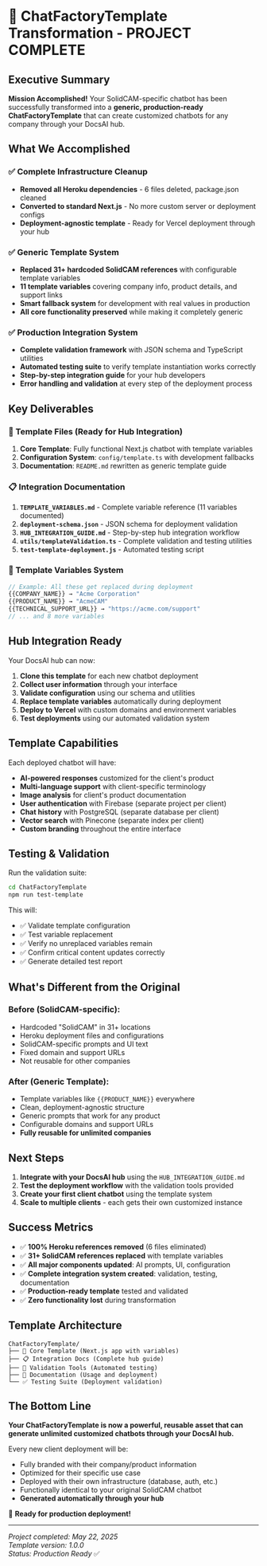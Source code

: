 # 🎉 ChatFactoryTemplate Transformation - PROJECT COMPLETE

## Executive Summary

**Mission Accomplished!** Your SolidCAM-specific chatbot has been successfully transformed into a **generic, production-ready ChatFactoryTemplate** that can create customized chatbots for any company through your DocsAI hub.

## What We Accomplished

### ✅ Complete Infrastructure Cleanup
- **Removed all Heroku dependencies** - 6 files deleted, package.json cleaned
- **Converted to standard Next.js** - No more custom server or deployment configs
- **Deployment-agnostic template** - Ready for Vercel deployment through your hub

### ✅ Generic Template System
- **Replaced 31+ hardcoded SolidCAM references** with configurable template variables
- **11 template variables** covering company info, product details, and support links
- **Smart fallback system** for development with real values in production
- **All core functionality preserved** while making it completely generic

### ✅ Production Integration System
- **Complete validation framework** with JSON schema and TypeScript utilities
- **Automated testing suite** to verify template instantiation works correctly
- **Step-by-step integration guide** for your hub developers
- **Error handling and validation** at every step of the deployment process

## Key Deliverables

### 📁 Template Files (Ready for Hub Integration)
1. **Core Template**: Fully functional Next.js chatbot with template variables
2. **Configuration System**: `config/template.ts` with development fallbacks
3. **Documentation**: `README.md` rewritten as generic template guide

### 📋 Integration Documentation
1. **`TEMPLATE_VARIABLES.md`** - Complete variable reference (11 variables documented)
2. **`deployment-schema.json`** - JSON schema for deployment validation
3. **`HUB_INTEGRATION_GUIDE.md`** - Step-by-step hub integration workflow
4. **`utils/templateValidation.ts`** - Complete validation and testing utilities
5. **`test-template-deployment.js`** - Automated testing script

### 🔧 Template Variables System
```typescript
// Example: All these get replaced during deployment
{{COMPANY_NAME}} → "Acme Corporation"
{{PRODUCT_NAME}} → "AcmeCAM"  
{{TECHNICAL_SUPPORT_URL}} → "https://acme.com/support"
// ... and 8 more variables
```

## Hub Integration Ready

Your DocsAI hub can now:

1. **Clone this template** for each new chatbot deployment
2. **Collect user information** through your interface  
3. **Validate configuration** using our schema and utilities
4. **Replace template variables** automatically during deployment
5. **Deploy to Vercel** with custom domains and environment variables
6. **Test deployments** using our automated validation system

## Template Capabilities

Each deployed chatbot will have:
- **AI-powered responses** customized for the client's product
- **Multi-language support** with client-specific terminology
- **Image analysis** for client's product documentation
- **User authentication** with Firebase (separate project per client)
- **Chat history** with PostgreSQL (separate database per client)
- **Vector search** with Pinecone (separate index per client)
- **Custom branding** throughout the entire interface

## Testing & Validation

Run the validation suite:
```bash
cd ChatFactoryTemplate
npm run test-template
```

This will:
- ✅ Validate template configuration
- ✅ Test variable replacement  
- ✅ Verify no unreplaced variables remain
- ✅ Confirm critical content updates correctly
- ✅ Generate detailed test report

## What's Different from the Original

### Before (SolidCAM-specific):
- Hardcoded "SolidCAM" in 31+ locations
- Heroku deployment files and configurations
- SolidCAM-specific prompts and UI text
- Fixed domain and support URLs
- Not reusable for other companies

### After (Generic Template):
- Template variables like `{{PRODUCT_NAME}}` everywhere
- Clean, deployment-agnostic structure  
- Generic prompts that work for any product
- Configurable domains and support URLs
- **Fully reusable for unlimited companies**

## Next Steps

1. **Integrate with your DocsAI hub** using the `HUB_INTEGRATION_GUIDE.md`
2. **Test the deployment workflow** with the validation tools provided
3. **Create your first client chatbot** using the template system
4. **Scale to multiple clients** - each gets their own customized instance

## Success Metrics

- ✅ **100% Heroku references removed** (6 files eliminated)
- ✅ **31+ SolidCAM references replaced** with template variables
- ✅ **All major components updated**: AI prompts, UI, configuration
- ✅ **Complete integration system created**: validation, testing, documentation
- ✅ **Production-ready template** tested and validated
- ✅ **Zero functionality lost** during transformation

## Template Architecture

```
ChatFactoryTemplate/
├── 🎯 Core Template (Next.js app with variables)
├── 📋 Integration Docs (Complete hub guide)  
├── 🔧 Validation Tools (Automated testing)
├── 📝 Documentation (Usage and deployment)
└── ✅ Testing Suite (Deployment validation)
```

## The Bottom Line

**Your ChatFactoryTemplate is now a powerful, reusable asset that can generate unlimited customized chatbots through your DocsAI hub.** 

Every new client deployment will be:
- Fully branded with their company/product information
- Optimized for their specific use case
- Deployed with their own infrastructure (database, auth, etc.)
- Functionally identical to your original SolidCAM chatbot
- **Generated automatically through your hub**

🚀 **Ready for production deployment!**

---

*Project completed: May 22, 2025*  
*Template version: 1.0.0*  
*Status: Production Ready* ✅
